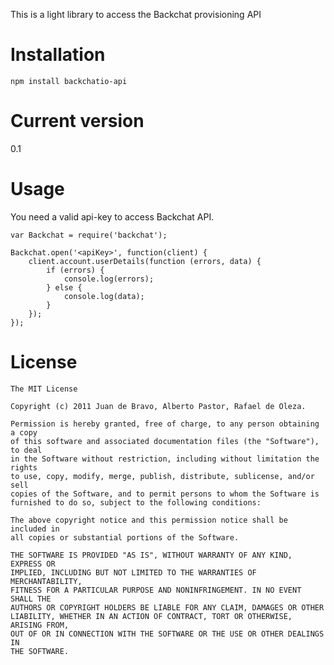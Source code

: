 This is a light library to access the Backchat provisioning API

# Installation

    npm install backchatio-api

# Current version

0.1

# Usage

You need a valid api-key to access Backchat API.

    var Backchat = require('backchat');

    Backchat.open('<apiKey>', function(client) {
        client.account.userDetails(function (errors, data) {
            if (errors) {
                console.log(errors);
            } else {
                console.log(data);
            }
        });
    });

# License

    The MIT License

    Copyright (c) 2011 Juan de Bravo, Alberto Pastor, Rafael de Oleza.

    Permission is hereby granted, free of charge, to any person obtaining a copy
    of this software and associated documentation files (the "Software"), to deal
    in the Software without restriction, including without limitation the rights
    to use, copy, modify, merge, publish, distribute, sublicense, and/or sell
    copies of the Software, and to permit persons to whom the Software is
    furnished to do so, subject to the following conditions:

    The above copyright notice and this permission notice shall be included in
    all copies or substantial portions of the Software.

    THE SOFTWARE IS PROVIDED "AS IS", WITHOUT WARRANTY OF ANY KIND, EXPRESS OR
    IMPLIED, INCLUDING BUT NOT LIMITED TO THE WARRANTIES OF MERCHANTABILITY,
    FITNESS FOR A PARTICULAR PURPOSE AND NONINFRINGEMENT. IN NO EVENT SHALL THE
    AUTHORS OR COPYRIGHT HOLDERS BE LIABLE FOR ANY CLAIM, DAMAGES OR OTHER
    LIABILITY, WHETHER IN AN ACTION OF CONTRACT, TORT OR OTHERWISE, ARISING FROM,
    OUT OF OR IN CONNECTION WITH THE SOFTWARE OR THE USE OR OTHER DEALINGS IN
    THE SOFTWARE.